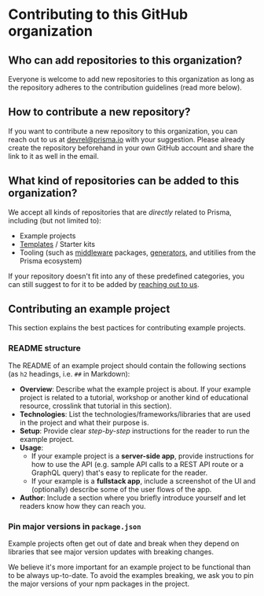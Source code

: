 # Contributing to this GitHub organization

## Who can add repositories to this organization?

Everyone is welcome to add new repositories to this organization as long as the repository adheres to the contribution guidelines (read more below).

## How to contribute a new repository?

If you want to contribute a new repository to this organization, you can reach out to us at [devrel@prisma.io](mailto:devrel@prisma.io) with your suggestion. Please already create the repository beforehand in your own GitHub account and share the link to it as well in the email.

## What kind of repositories can be added to this organization?

We accept all kinds of repositories that are _directly_ related to Prisma, including (but not limited to):

- Example projects
- [Templates](https://docs.github.com/en/repositories/creating-and-managing-repositories/creating-a-template-repository) / Starter kits
- Tooling (such as [middleware]() packages, [generators](), and utitilies from the Prisma ecosystem)

If your repository doesn't fit into any of these predefined categories, you can still suggest to for it to be added by [reaching out to us](mailto:devrel@prisma.io).

## Contributing an example project

This section explains the best pactices for contributing example projects.

### README structure

The README of an example project should contain the following sections (as `h2` headings, i.e. `##` in Markdown):

- **Overview**: Describe what the example project is about. If your example project is related to a tutorial, workshop or another kind of educational resource, crosslink that tutorial in this section).
- **Technologies**: List the technologies/frameworks/libraries that are used in the project and what their purpose is.
- **Setup**: Provide clear _step-by-step_ instructions for the reader to run the example project.
- **Usage**:
  - If your example project is a **server-side app**, provide instructions for how to use the API (e.g. sample API calls to a REST API route or a GraphQL query) that's easy to replicate for the reader.
  - If your example is a **fullstack app**, include a screenshot of the UI and (optionally) describe some of the user flows of the app.
- **Author**: Include a section where you briefly introduce yourself and let readers know how they can reach you.

### Pin major versions in `package.json`

Example projects often get out of date and break when they depend on libraries that see major version updates with breaking changes.

We believe it's more important for an example project to be functional than to be always up-to-date. To avoid the examples breaking, we ask you to pin the major versions of your npm packages in the project. 



